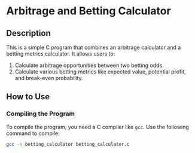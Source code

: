 # Arbitrage and Betting Calculator

## Description

This is a simple C program that combines an arbitrage calculator and a betting metrics calculator. It allows users to:
1. Calculate arbitrage opportunities between two betting odds.
2. Calculate various betting metrics like expected value, potential profit, and break-even probability.

## How to Use

### Compiling the Program

To compile the program, you need a C compiler like `gcc`. Use the following command to compile:

```bash
gcc -o betting_calculator betting_calculator.c
